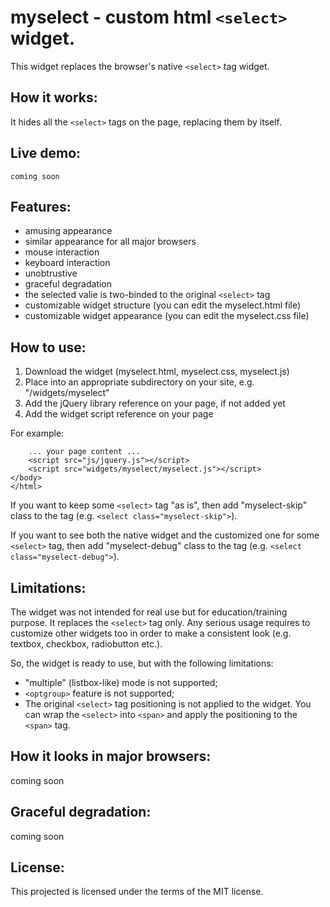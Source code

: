 myselect - custom html `<select>` widget.
=========================================

This widget replaces the browser's native `<select>` tag widget.

How it works:
-------------

It hides all the `<select>` tags on the page, replacing them by itself.

Live demo:
----------

    coming soon

Features:
---------

* amusing appearance
* similar appearance for all major browsers
* mouse interaction
* keyboard interaction
* unobtrustive
* graceful degradation
* the selected valie is two-binded to the original `<select>` tag
* customizable widget structure (you can edit the myselect.html file)
* customizable widget appearance (you can edit the myselect.css file)

How to use:
-----------

1. Download the widget (myselect.html, myselect.css, myselect.js)
2. Place into an appropriate subdirectory on your site, e.g. "/widgets/myselect"
3. Add the jQuery library reference on your page, if not added yet
4. Add the widget script reference on your page

For example:

        ... your page content ...
        <script src="js/jquery.js"></script>
        <script src="widgets/myselect/myselect.js"></script>
    </body>
    </html>

If you want to keep some `<select>` tag "as is", then add "myselect-skip" class to the tag (e.g. `<select class="myselect-skip">`).

If you want to see both the native widget and the customized one for some `<select>` tag, then add
"myselect-debug" class to the tag (e.g. `<select class="myselect-debug">`).

Limitations:
------------

The widget was not intended for real use but for education/training purpose. It replaces the `<select>` tag only. Any serious usage requires to customize other widgets too in order to make a consistent look (e.g. textbox, checkbox, radiobutton etc.).

So, the widget is ready to use, but with the following limitations:

* "multiple" (listbox-like) mode is not supported;
* `<optgroup>` feature is not supported;
* The original `<select>` tag positioning is not applied to the widget. You can wrap the `<select>` into `<span>` and apply the positioning to the `<span>` tag. 

How it looks in major browsers:
-------------------------------

coming soon

Graceful degradation:
---------------------

coming soon

License:
--------

This projected is licensed under the terms of the MIT license.


